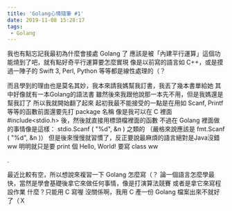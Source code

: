 ```yaml
---
title: 'Golang心情隨筆 #1'
date: 2019-11-08 15:28:17
tags:
 - Golang
---
```


我也有點忘記我最初為什麼會接處 Golang 了
應該是被「內建平行運算」這個功能燒到了吧，就有點好奇平行運算要怎麼實現
像是以前寫的語言如 C++，或是摸過一陣子的 Swift 3, Perl, Python 等等都是線性處理的（？
<!--more-->
而且學到的理由也是莫名其妙，我本來請我媽幫我訂書，我丟了幾本書單給她
其中好像就有一本Golang的語法書
雖然後來我跟他說那一本先不用，但是我媽還是幫我訂了
所以我就開始翻了起來
起初我最不能接受的一點是在用如 Scanf, Printf 等等的函數前面還要先打 package 名稱
像是我可以在 C 裡面 #include<stdio.h> 後，然後就直接用標頭檔裡面的函數
不過在 Golang 裡面做的事情像是這樣： stdio.Scanf ( "%d", &n ) 之類的
（嚴格來說應該是 fmt.Scanf ( "%d", &n )）
但是後來慢慢就習慣了，反正要說最麻煩的語言絕對是Java沒錯ww
明明就只是要 print 個 Hello, World! 要寫 class ww

.

最近比較有空，所以想說來複習一下 Golang 怎麼寫（？
論一個語言怎麼學最快，當然是學會基礎後拿它來做任何事情，像是打演算法競賽
或者是拿它來寫程設作業
什麼？只能用 C 寫喔
沒關係啊，我用 C 產一份 Golang 檔案出來不就好了（Ｘ